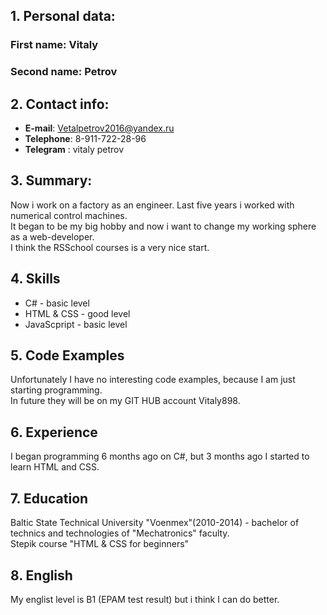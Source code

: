 ## 1.  Personal data:
### First  name: Vitaly
### Second name: Petrov
## 2. Contact info:
* **E-mail**: Vetalpetrov2016@yandex.ru <br/>
* **Telephone**: 8-911-722-28-96 <br/>
* **Telegram** : vitaly petrov
## 3. Summary:
Now i work on a factory as an engineer. Last five years i worked with numerical control machines. <br/>
It began to be my big hobby and now i want to change my working sphere as a web-developer.</br>
I think the RSSchool courses is a very nice start. 
## 4. Skills
- C# - basic level <br/>
- HTML & CSS - good level <br/> 
- JavaScpript - basic level
## 5. Code Examples
Unfortunately I have no interesting code examples, because I am just starting programming.</br>
In future they will be on my GIT HUB account Vitaly898.
## 6. Experience
I began programming 6 months ago on C#, but 3 months ago I started to learn HTML and CSS.
## 7. Education
Baltic State Technical University "Voenmex"(2010-2014) - bachelor of technics and technologies of "Mechatronics" faculty. <br/>
Stepik course "HTML & CSS for beginners"
## 8. English
My englist level is B1 (EPAM test result) but i think I can do better.